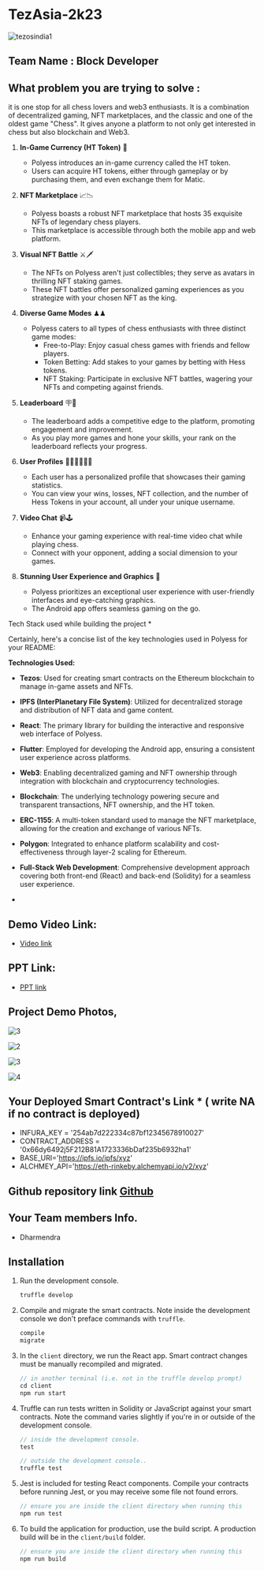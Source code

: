 # TezAsia-2k23

![tezosindia1](https://github.com/TauqeerAhmad5201/TezAsia-2k23/assets/68806440/735f95af-4a62-4095-bdbd-c9fe4f4c57b1)

## Team Name  : Block Developer


## What problem you are trying to solve  : 

it is one stop for all chess lovers and web3 enthusiasts. It is a combination of decentralized gaming, NFT marketplaces, and the classic and one of the oldest game "Chess". It gives anyone a platform to not only get interested in chess but also blockchain and Web3.

1. **In-Game Currency (HT Token)** 💸
   - Polyess introduces an in-game currency called the HT token.
   - Users can acquire HT tokens, either through gameplay or by purchasing them, and even exchange them for Matic.

2. **NFT Marketplace** 📈📉
   - Polyess boasts a robust NFT marketplace that hosts 35 exquisite NFTs of legendary chess players.
   - This marketplace is accessible through both the mobile app and web platform.

3. **Visual NFT Battle** ⚔️🗡
   - The NFTs on Polyess aren't just collectibles; they serve as avatars in thrilling NFT staking games.
   - These NFT battles offer personalized gaming experiences as you strategize with your chosen NFT as the king.

4. **Diverse Game Modes** ♟♟
   - Polyess caters to all types of chess enthusiasts with three distinct game modes:
     - Free-to-Play: Enjoy casual chess games with friends and fellow players.
     - Token Betting: Add stakes to your games by betting with Hess tokens.
     - NFT Staking: Participate in exclusive NFT battles, wagering your NFTs and competing against friends.

5. **Leaderboard** 🪧🎯
   - The leaderboard adds a competitive edge to the platform, promoting engagement and improvement.
   - As you play more games and hone your skills, your rank on the leaderboard reflects your progress.

6. **User Profiles** 👨🏼‍⚕️🧑🏽‍🎓
   - Each user has a personalized profile that showcases their gaming statistics.
   - You can view your wins, losses, NFT collection, and the number of Hess Tokens in your account, all under your unique username.

7. **Video Chat** 📹🕹
   - Enhance your gaming experience with real-time video chat while playing chess.
   - Connect with your opponent, adding a social dimension to your games.

8. **Stunning User Experience and Graphics** 🌟
   - Polyess prioritizes an exceptional user experience with user-friendly interfaces and eye-catching graphics.
   - The Android app offers seamless gaming on the go.

Tech Stack used while building the project * 

Certainly, here's a concise list of the key technologies used in Polyess for your README:

**Technologies Used:**

- **Tezos**: Used for creating smart contracts on the Ethereum blockchain to manage in-game assets and NFTs.

- **IPFS (InterPlanetary File System)**: Utilized for decentralized storage and distribution of NFT data and game content.

- **React**: The primary library for building the interactive and responsive web interface of Polyess.

- **Flutter**: Employed for developing the Android app, ensuring a consistent user experience across platforms.

- **Web3**: Enabling decentralized gaming and NFT ownership through integration with blockchain and cryptocurrency technologies.

- **Blockchain**: The underlying technology powering secure and transparent transactions, NFT ownership, and the HT token.

- **ERC-1155**: A multi-token standard used to manage the NFT marketplace, allowing for the creation and exchange of various NFTs.

- **Polygon**: Integrated to enhance platform scalability and cost-effectiveness through layer-2 scaling for Ethereum.

- **Full-Stack Web Development**: Comprehensive development approach covering both front-end (React) and back-end (Solidity) for a seamless user experience.
- 
## Demo Video Link:
 * <a href="https://www.canva.com/design/DAFtGElfoDo/35xtWWO86FUvhRhpamU4pQ/watch?utm_content=DAFtGElfoDo&utm_campaign=share_your_design&utm_medium=link&utm_source=shareyourdesignpanel">Video link</a>

 ## PPT Link:
 * <a href="https://www.canva.com/design/DAFtAqQBeoo/3DjXImN4X-JaROHlCnOhFQ/view?utm_content=DAFtAqQBeoo&utm_campaign=designshare&utm_medium=link&utm_source=publishsharelink">PPT link</a>
 
## Project Demo Photos,

![3](https://github.com/ProgrammingPirates/TezAsia-2k23/assets/78801686/0fb85a5a-37f1-43ec-a9c5-df56dd84a7fc)

![2](https://github.com/ProgrammingPirates/TezAsia-2k23/assets/78801686/470253bd-88a8-474c-8462-d22f2241ce4a)

![3](https://github.com/ProgrammingPirates/TezAsia-2k23/assets/78801686/fb0118a5-7808-4e76-a08f-a780bc2eb960)


![4](https://github.com/ProgrammingPirates/TezAsia-2k23/assets/78801686/49dcc9bb-c8af-49f3-90dc-692175180c18)



 
## Your Deployed Smart Contract's Link * ( write NA if no contract is deployed)

- INFURA_KEY = '254ab7d222334c87bf12345678910027'
- CONTRACT_ADDRESS = '0x66dy6492j5F212B81A1723336bDaf235b6932ha1'
- BASE_URI='https://ipfs.io/ipfs/xyz'
- ALCHMEY_API='https://eth-rinkeby.alchemyapi.io/v2/xyz'

## Github repository link  [Github](https://github.com/ProgrammingPirates/Block_Developer)


## Your Team members Info.

- Dharmendra



## Installation


1. Run the development console.
    ```javascript
    truffle develop
    ```

2. Compile and migrate the smart contracts. Note inside the development console we don't preface commands with `truffle`.
    ```javascript
    compile
    migrate
    ```

3. In the `client` directory, we run the React app. Smart contract changes must be manually recompiled and migrated.
    ```javascript
    // in another terminal (i.e. not in the truffle develop prompt)
    cd client
    npm run start
    ```

4. Truffle can run tests written in Solidity or JavaScript against your smart contracts. Note the command varies slightly if you're in or outside of the development console.
    ```javascript
    // inside the development console.
    test

    // outside the development console..
    truffle test
    ```

5. Jest is included for testing React components. Compile your contracts before running Jest, or you may receive some file not found errors.
    ```javascript
    // ensure you are inside the client directory when running this
    npm run test
    ```

6. To build the application for production, use the build script. A production build will be in the `client/build` folder.
    ```javascript
    // ensure you are inside the client directory when running this
    npm run build
    ```


